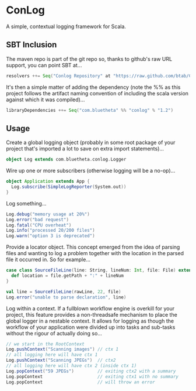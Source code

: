 ConLog
======

A simple, contextual logging framework for Scala.

SBT Inclusion
-------------

The maven repo is part of the git repo so, thanks to github's raw URL support, you can point SBT at...

```scala
resolvers ++= Seq("Conlog Repository" at "https://raw.github.com/btab/ConLog/master/repo")
```

It's then a simple matter of adding the dependency (note the %% as this project follows the artifact naming convention of including the scala version against which it was compiled)...

```scala
libraryDependencies ++= Seq("com.bluetheta" %% "conlog" % "1.2")
```

Usage
-----

Create a global logging object (probably in some root package of your project that's imported a lot to save on extra import statements)...

```scala
object Log extends com.bluetheta.conlog.Logger
```

Wire up one or more subscribers (otherwise logging will be a no-op)...

```scala
object Application extends App {
  Log.subscribe(SimpleLogReporter(System.out))
}
```

Log something...

```scala
Log.debug("memory usage at 20%")
Log.error("bad request")
Log.fatal("CPU overheat")
Log.info("processed 20/200 files")
Log.warn("option 3 is deprecated")
```

Provide a locator object. This concept emerged from the idea of parsing files and wanting to log a problem together with the location in the parsed file it occurred in. So for example...

```scala
case class SourceFileLine(line: String, lineNum: Int, file: File) extends com.bluetheta.conlog.LogLocator {
  def location = file.getPath + ":" + lineNum
}

val line = SourceFileLine(rawLine, 22, file)
Log.error("unable to parse declaration", line)
```

Log within a context. If a fullblown workflow engine is overkill for your project, this feature provides a non-threadsafe mechanism to place the global logger in a nestable context. It allows for logging as though the workflow of your application were divided up into tasks and sub-tasks without the rigour of actually doing so...

```scala
// we start in the RootContext
Log.pushContext("Scanning images") // ctx 1
// all logging here will have ctx 1
Log.pushContext("Scanning JPEGs")  // ctx2
// all logging here will have ctx 2 (inside ctx 1)
Log.popContext("59 JPEGs")         // exiting ctx2 with a summary
Log.popContext                     // exiting ctx1 with no summary
Log.popContext                     // will throw an error
```

